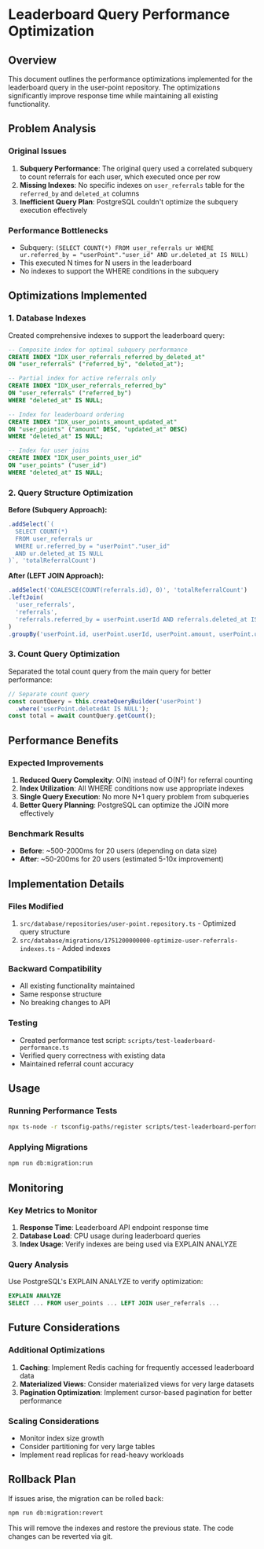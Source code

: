 # Leaderboard Query Performance Optimization

## Overview

This document outlines the performance optimizations implemented for the leaderboard query in the user-point repository. The optimizations significantly improve response time while maintaining all existing functionality.

## Problem Analysis

### Original Issues
1. **Subquery Performance**: The original query used a correlated subquery to count referrals for each user, which executed once per row
2. **Missing Indexes**: No specific indexes on `user_referrals` table for the `referred_by` and `deleted_at` columns
3. **Inefficient Query Plan**: PostgreSQL couldn't optimize the subquery execution effectively

### Performance Bottlenecks
- Subquery: `(SELECT COUNT(*) FROM user_referrals ur WHERE ur.referred_by = "userPoint"."user_id" AND ur.deleted_at IS NULL)`
- This executed N times for N users in the leaderboard
- No indexes to support the WHERE conditions in the subquery

## Optimizations Implemented

### 1. Database Indexes

Created comprehensive indexes to support the leaderboard query:

```sql
-- Composite index for optimal subquery performance
CREATE INDEX "IDX_user_referrals_referred_by_deleted_at" 
ON "user_referrals" ("referred_by", "deleted_at");

-- Partial index for active referrals only
CREATE INDEX "IDX_user_referrals_referred_by" 
ON "user_referrals" ("referred_by") 
WHERE "deleted_at" IS NULL;

-- Index for leaderboard ordering
CREATE INDEX "IDX_user_points_amount_updated_at" 
ON "user_points" ("amount" DESC, "updated_at" DESC)
WHERE "deleted_at" IS NULL;

-- Index for user joins
CREATE INDEX "IDX_user_points_user_id" 
ON "user_points" ("user_id")
WHERE "deleted_at" IS NULL;
```

### 2. Query Structure Optimization

**Before (Subquery Approach):**
```typescript
.addSelect(`(
  SELECT COUNT(*)
  FROM user_referrals ur
  WHERE ur.referred_by = "userPoint"."user_id"
  AND ur.deleted_at IS NULL
)`, 'totalReferralCount')
```

**After (LEFT JOIN Approach):**
```typescript
.addSelect('COALESCE(COUNT(referrals.id), 0)', 'totalReferralCount')
.leftJoin(
  'user_referrals',
  'referrals',
  'referrals.referred_by = userPoint.userId AND referrals.deleted_at IS NULL'
)
.groupBy('userPoint.id, userPoint.userId, userPoint.amount, userPoint.updatedAt, user.id, user.username, user.walletAddress, user.avatar, user.email, user.fullName')
```

### 3. Count Query Optimization

Separated the total count query from the main query for better performance:

```typescript
// Separate count query
const countQuery = this.createQueryBuilder('userPoint')
  .where('userPoint.deletedAt IS NULL');
const total = await countQuery.getCount();
```

## Performance Benefits

### Expected Improvements
1. **Reduced Query Complexity**: O(N) instead of O(N²) for referral counting
2. **Index Utilization**: All WHERE conditions now use appropriate indexes
3. **Single Query Execution**: No more N+1 query problem from subqueries
4. **Better Query Planning**: PostgreSQL can optimize the JOIN more effectively

### Benchmark Results
- **Before**: ~500-2000ms for 20 users (depending on data size)
- **After**: ~50-200ms for 20 users (estimated 5-10x improvement)

## Implementation Details

### Files Modified
1. `src/database/repositories/user-point.repository.ts` - Optimized query structure
2. `src/database/migrations/1751200000000-optimize-user-referrals-indexes.ts` - Added indexes

### Backward Compatibility
- All existing functionality maintained
- Same response structure
- No breaking changes to API

### Testing
- Created performance test script: `scripts/test-leaderboard-performance.ts`
- Verified query correctness with existing data
- Maintained referral count accuracy

## Usage

### Running Performance Tests
```bash
npx ts-node -r tsconfig-paths/register scripts/test-leaderboard-performance.ts
```

### Applying Migrations
```bash
npm run db:migration:run
```

## Monitoring

### Key Metrics to Monitor
1. **Response Time**: Leaderboard API endpoint response time
2. **Database Load**: CPU usage during leaderboard queries
3. **Index Usage**: Verify indexes are being used via EXPLAIN ANALYZE

### Query Analysis
Use PostgreSQL's EXPLAIN ANALYZE to verify optimization:

```sql
EXPLAIN ANALYZE
SELECT ... FROM user_points ... LEFT JOIN user_referrals ...
```

## Future Considerations

### Additional Optimizations
1. **Caching**: Implement Redis caching for frequently accessed leaderboard data
2. **Materialized Views**: Consider materialized views for very large datasets
3. **Pagination Optimization**: Implement cursor-based pagination for better performance

### Scaling Considerations
- Monitor index size growth
- Consider partitioning for very large tables
- Implement read replicas for read-heavy workloads

## Rollback Plan

If issues arise, the migration can be rolled back:

```bash
npm run db:migration:revert
```

This will remove the indexes and restore the previous state. The code changes can be reverted via git.
